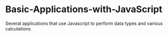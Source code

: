 # Basic-Applications-with-JavaScript
Several applications that use Javascript to perform data types and various calculations
